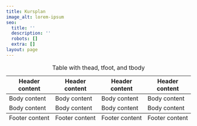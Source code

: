 ```yaml
---
title: Kursplan
image_alt: lorem-ipsum
seo:
  title: ''
  description: ''
  robots: []
  extra: []
layout: page
---
```

<div class="responsive-table">
  <table>
      <caption>Table with thead, tfoot, and tbody</caption>
    <thead>
      <tr>
        <th>Header content</th>
        <th>Header content</th>
        <th>Header content</th>
        <th>Header content</th>
      </tr>
    </thead>
    <tbody>
      <tr>
        <td>Body content</td>
        <td>Body content</td>
        <td>Body content</td>
        <td>Body content</td>
      </tr>
      <tr>
        <td>Body content</td>
        <td>Body content</td>
        <td>Body content</td>
        <td>Body content</td>
      </tr>
    </tbody>
    <tfoot>
      <tr>
        <td>Footer content</td>
        <td>Footer content</td>
    <td>Footer content</td>
    <td>Footer content</td>
      </tr>
    </tfoot>
  </table>
</div>
